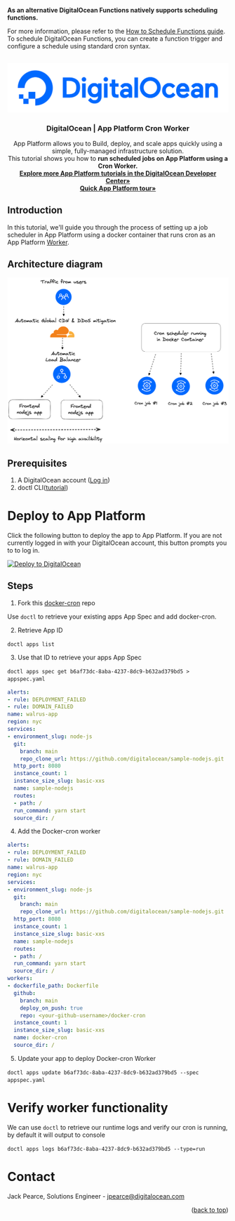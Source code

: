 **As an alternative DigitalOcean Functions natively supports scheduling functions.**

For more information, please refer to the [How to Schedule Functions guide](https://docs.digitalocean.com/products/functions/how-to/schedule-functions). To schedule DigitalOcean Functions, you can create a function trigger and configure a schedule using standard cron syntax.

<!-- PROJECT LOGO -->
<br />
<div align="center">
  <a href="https://digitalocean.com/">
    <img src="./assets/DO_Logo-Blue.png" alt="Logo" >
  </a>

<h3 align="center">DigitalOcean | App Platform Cron Worker</h3>

  <p align="center">
    App Platform allows you to Build, deploy, and scale apps quickly using a simple, fully-managed infrastructure solution.
    <br>This tutorial shows you how to <b>run scheduled jobs on App Platform using a Cron Worker.</b>
    <br />
    <a href="https://docs.digitalocean.com/developer-center/app-platform/"><strong>Explore more App Platform tutorials in the DigitalOcean Developer Center»</strong></a>
    <br />
    <a href="https://www.digitalocean.com/product-tours/app-platform"><strong>Quick App Platform tour»</strong></a>
  
  </p>
</div>

## Introduction

In this tutorial, we'll guide you through the process of setting up a job scheduler in App Platform using a docker container that runs cron as an App Platform [Worker](https://docs.digitalocean.com/products/app-platform/how-to/manage-workers/).

## Architecture diagram
![architecture](./assets/cron-architecture.png)


## Prerequisites

1. A DigitalOcean account ([Log in](https://cloud.digitalocean.com/login))
2. doctl CLI([tutorial](https://docs.digitalocean.com/reference/doctl/how-to/install/))

# Deploy to App Platform

Click the following button to deploy the app to App Platform. If you are not currently logged in with your DigitalOcean account, this button prompts you to to log in.

[![Deploy to DigitalOcean](https://www.deploytodo.com/do-btn-blue.svg)](https://cloud.digitalocean.com/apps/new?repo=https://github.com/DO-Solutions/docker-cron/tree/main)

## Steps

1. Fork this [docker-cron](https://github.com/DO-Solutions/docker-cron) repo

Use `doctl` to retrieve your existing apps App Spec and add docker-cron.

2. Retrieve App ID

`doctl apps list`

3. Use that ID to retrieve your apps App Spec

`doctl apps spec get b6af73dc-8aba-4237-8dc9-b632ad379bd5 > appspec.yaml`

```yaml
alerts:
- rule: DEPLOYMENT_FAILED
- rule: DOMAIN_FAILED
name: walrus-app
region: nyc
services:
- environment_slug: node-js
  git:
    branch: main
    repo_clone_url: https://github.com/digitalocean/sample-nodejs.git
  http_port: 8080
  instance_count: 1
  instance_size_slug: basic-xxs
  name: sample-nodejs
  routes:
  - path: /
  run_command: yarn start
  source_dir: /
  ```
  
4. Add the Docker-cron worker

```yaml
alerts:
- rule: DEPLOYMENT_FAILED
- rule: DOMAIN_FAILED
name: walrus-app
region: nyc
services:
- environment_slug: node-js
  git:
    branch: main
    repo_clone_url: https://github.com/digitalocean/sample-nodejs.git
  http_port: 8080
  instance_count: 1
  instance_size_slug: basic-xxs
  name: sample-nodejs
  routes:
  - path: /
  run_command: yarn start
  source_dir: /
workers:
- dockerfile_path: Dockerfile
  github:
    branch: main
    deploy_on_push: true
    repo: <your-github-username>/docker-cron
  instance_count: 1
  instance_size_slug: basic-xxs
  name: docker-cron
  source_dir: /
  ```
  
5. Update your app to deploy Docker-cron Worker
 
`doctl apps update b6af73dc-8aba-4237-8dc9-b632ad379bd5 --spec appspec.yaml`

# Verify worker functionality
We can use `doctl` to retrieve our runtime logs and verify our cron is running, by default it will output to console

`doctl apps logs b6af73dc-8aba-4237-8dc9-b632ad379bd5 --type=run`

# Contact

Jack Pearce, Solutions Engineer - jpearce@digitalocean.com

<p align="right">(<a href="#top">back to top</a>)</p>
